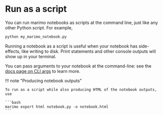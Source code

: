 # Run as a script

You can run marimo notebooks as scripts at the command line, just like
any other Python script. For example,

```bash
python my_marimo_notebook.py
```

Running a notebook as a script is useful when your notebook has side-effects,
like writing to disk. Print statements and other console outputs will show
up in your terminal.

You can pass arguments to your notebook at the command-line: see
the [docs page on CLI args](../api/cli_args.md) to learn more.

!!! note "Producing notebook outputs"

    To run as a script while also producing HTML of the notebook outputs, use

    ```bash
    marimo export html notebook.py -o notebook.html
    ```
